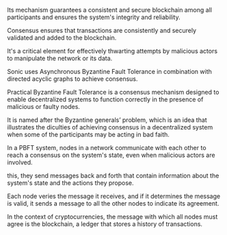 Its mechanism guarantees a consistent and secure blockchain among all participants and ensures the system's integrity and reliability.

Consensus ensures that transactions are consistently and securely validated and added to the blockchain.

It's a critical element for effectively thwarting attempts by malicious actors to manipulate the network or its data.

Sonic uses Asynchronous Byzantine Fault Tolerance in combination with directed acyclic graphs to achieve consensus.

Practical Byzantine Fault Tolerance is a consensus mechanism designed to enable decentralized systems to function correctly in the presence of malicious or faulty nodes.

It is named after the Byzantine generals’ problem, which is an idea that illustrates the di culties of achieving consensus in a decentralized system when some of the participants may be acting in bad faith.

In a PBFT system, nodes in a network communicate with each other to reach a consensus on the system's state, even when malicious actors are involved.

this, they send messages back and forth that contain information about the system's state and the actions they propose.

Each node veri es the message it receives, and if it determines the message is valid, it sends a message to all the other nodes to indicate its agreement.

In the context of cryptocurrencies, the message with which all nodes must agree is the blockchain, a ledger that stores a history of transactions.